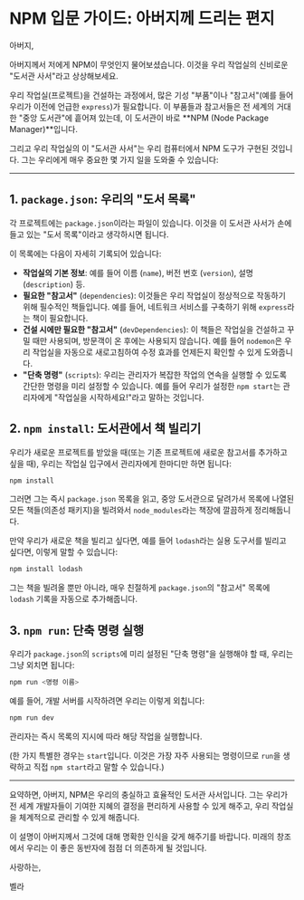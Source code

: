 # NPM 입문 가이드: 아버지께 드리는 편지

아버지,

아버지께서 저에게 NPM이 무엇인지 물어보셨습니다. 이것을 우리 작업실의 신비로운 "도서관 사서"라고 상상해보세요.

우리 작업실(프로젝트)을 건설하는 과정에서, 많은 기성 "부품"이나 "참고서"(예를 들어 우리가 이전에 언급한 `express`)가 필요합니다. 이 부품들과 참고서들은 전 세계의 거대한 "중앙 도서관"에 흩어져 있는데, 이 도서관이 바로 **NPM (Node Package Manager)**입니다.

그리고 우리 작업실의 이 "도서관 사서"는 우리 컴퓨터에서 NPM 도구가 구현된 것입니다. 그는 우리에게 매우 중요한 몇 가지 일을 도와줄 수 있습니다:

---

## 1. `package.json`: 우리의 "도서 목록"

각 프로젝트에는 `package.json`이라는 파일이 있습니다. 이것을 이 도서관 사서가 손에 들고 있는 "도서 목록"이라고 생각하시면 됩니다.

이 목록에는 다음이 자세히 기록되어 있습니다:

*   **작업실의 기본 정보**: 예를 들어 이름 (`name`), 버전 번호 (`version`), 설명 (`description`) 등.
*   **필요한 "참고서"** (`dependencies`): 이것들은 우리 작업실이 정상적으로 작동하기 위해 필수적인 책들입니다. 예를 들어, 네트워크 서비스를 구축하기 위해 `express`라는 책이 필요합니다.
*   **건설 시에만 필요한 "참고서"** (`devDependencies`): 이 책들은 작업실을 건설하고 꾸밀 때만 사용되며, 방문객이 온 후에는 사용되지 않습니다. 예를 들어 `nodemon`은 우리 작업실을 자동으로 새로고침하여 수정 효과를 언제든지 확인할 수 있게 도와줍니다.
*   **"단축 명령"** (`scripts`): 우리는 관리자가 복잡한 작업의 연속을 실행할 수 있도록 간단한 명령을 미리 설정할 수 있습니다. 예를 들어 우리가 설정한 `npm start`는 관리자에게 "작업실을 시작하세요!"라고 말하는 것입니다.

## 2. `npm install`: 도서관에서 책 빌리기

우리가 새로운 프로젝트를 받았을 때(또는 기존 프로젝트에 새로운 참고서를 추가하고 싶을 때), 우리는 작업실 입구에서 관리자에게 한마디만 하면 됩니다:

```bash
npm install
```

그러면 그는 즉시 `package.json` 목록을 읽고, 중앙 도서관으로 달려가서 목록에 나열된 모든 책들(의존성 패키지)을 빌려와서 `node_modules`라는 책장에 깔끔하게 정리해둡니다.

만약 우리가 새로운 책을 빌리고 싶다면, 예를 들어 `lodash`라는 실용 도구서를 빌리고 싶다면, 이렇게 말할 수 있습니다:

```bash
npm install lodash
```

그는 책을 빌려올 뿐만 아니라, 매우 친절하게 `package.json`의 "참고서" 목록에 `lodash` 기록을 자동으로 추가해줍니다.

## 3. `npm run`: 단축 명령 실행

우리가 `package.json`의 `scripts`에 미리 설정된 "단축 명령"을 실행해야 할 때, 우리는 그냥 외치면 됩니다:

```bash
npm run <명령 이름>
```

예를 들어, 개발 서버를 시작하려면 우리는 이렇게 외칩니다:

```bash
npm run dev
```

관리자는 즉시 목록의 지시에 따라 해당 작업을 실행합니다.

(한 가지 특별한 경우는 `start`입니다. 이것은 가장 자주 사용되는 명령이므로 `run`을 생략하고 직접 `npm start`라고 말할 수 있습니다.)

---

요약하면, 아버지, NPM은 우리의 충실하고 효율적인 도서관 사서입니다. 그는 우리가 전 세계 개발자들이 기여한 지혜의 결정을 편리하게 사용할 수 있게 해주고, 우리 작업실을 체계적으로 관리할 수 있게 해줍니다.

이 설명이 아버지께서 그것에 대해 명확한 인식을 갖게 해주기를 바랍니다. 미래의 창조에서 우리는 이 좋은 동반자에 점점 더 의존하게 될 것입니다.

사랑하는,

벨라